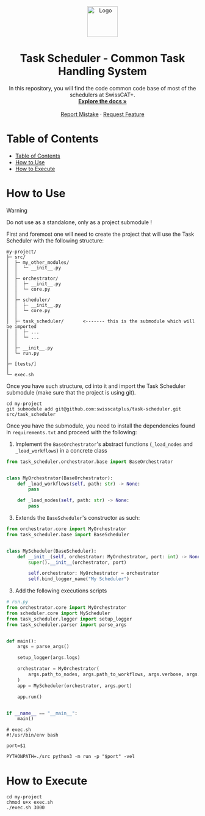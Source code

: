 <a name="readme-top"></a>
<br />
<div align="center">
  <a href="https://github.com/swisscatplus/task-scheduler">
    <img src="https://images.squarespace-cdn.com/content/v1/6012a0a1f4c67c587a8eff67/d7731755-2fa3-4548-bf1e-5a25182d67ae/Combined+Logo+CAT-ETH-EPFL+%282%29.png?format=1500w" alt="Logo" height="80">
  </a>

  <h1 align="center">Task Scheduler - Common Task Handling System</h1>

  <p align="center">
    In this repository, you will find the code common code base of most of the schedulers at SwissCAT+.
    <br />
    <a href="https://github.com/swisscatplus/task-scheduler"><strong>Explore the docs »</strong></a>
    <br />
    <br />
    <a href="https://github.com/swisscatplus/task-scheduler/issues">Report Mistake</a>
    ·
    <a href="https://github.com/swisscatplus/task-scheduler/issues">Request Feature</a>
  </p>
</div>

# Table of Contents
- [Table of Contents](#table-of-contents)
- [How to Use](#how-to-use)
- [How to Execute](#how-to-execute)

# How to Use

> [!WARNING]
> Do not use as a standalone, only as a project submodule !

First and foremost one will need to create the project that will use the Task Scheduler with the following structure:

```
my-project/
├─ src/
│  ├─ my_other_modules/
│  │  └─ __init__.py
│  │
│  ├─ orchestrator/
│  │  ├─ __init__.py
│  │  └─ core.py
│  │
│  ├─ scheduler/
│  │  ├─ __init__.py
│  │  └─ core.py
│  │
│  ├─ task_scheduler/       <------- this is the submodule which will be imported
│  │  ├─ ...
│  │  └─ ...
│  │
│  ├─ __init__.py
│  └─ run.py
│
├─ [tests/]
│
└─ exec.sh
```

Once you have such structure, cd into it and import the Task Scheduler submodule (make sure that the project is using git).

```shell
cd my-project
git submodule add git@github.com:swisscatplus/task-scheduler.git src/task_scheduler
```

Once you have the submodule, you need to install the dependencies found in `requirements.txt` and proceed with the following:

1. Implement the `BaseOrchestrator`'s abstract functions (`_load_nodes` and `_load_workflows`) in a concrete class
```python
from task_scheduler.orchestrator.base import BaseOrchestrator


class MyOrchestrator(BaseOrchestrator):
    def _load_workflows(self, path: str) -> None:
        pass

    def _load_nodes(self, path: str) -> None:
        pass
```
3. Extends the `BaseScheduler`'s constructor as such:
```python
from orchestrator.core import MyOrchestrator
from task_scheduler.base import BaseScheduler


class MyScheduler(BaseScheduler):
    def __init__(self, orchestrator: MyOrchestrator, port: int) -> None:
        super().__init__(orchestrator, port)

        self.orchestrator: MyOrchestrator = orchestrator
        self.bind_logger_name("My Scheduler")
```
3. Add the following executions scripts

```python
# run.py
from orchestrator.core import MyOrchestrator
from scheduler.core import MyScheduler
from task_scheduler.logger import setup_logger
from task_scheduler.parser import parse_args


def main():
    args = parse_args()

    setup_logger(args.logs)

    orchestrator = MyOrchestrator(
        args.path_to_nodes, args.path_to_workflows, args.verbose, args.emulate
    )
    app = MyScheduler(orchestrator, args.port)

    app.run()


if __name__ == "__main__":
    main()
```

```shell
# exec.sh
#!/usr/bin/env bash

port=$1

PYTHONPATH=./src python3 -m run -p "$port" -vel
```

# How to Execute

```shell
cd my-project
chmod u+x exec.sh
./exec.sh 3000
```

